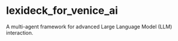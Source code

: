 # lexideck_for_venice_ai
A multi-agent framework for advanced Large Language Model (LLM) interaction.
